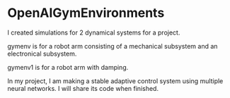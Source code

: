 # OpenAIGymEnvironments
I created simulations for 2 dynamical systems for a project.

gymenv is for a robot arm consisting of a mechanical subsystem and an electronical subsystem.

gymenv1 is for a robot arm with damping.

In my project, I am making a stable adaptive control system using multiple neural networks. I will share its code when finished.
